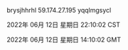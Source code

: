 brysjhhrhl 59.174.27.195 yqqlmgsycl

2022年 06月 12日 星期日 22:10:02 CST

2022年 06月 12日 星期日 14:10:02 GMT
